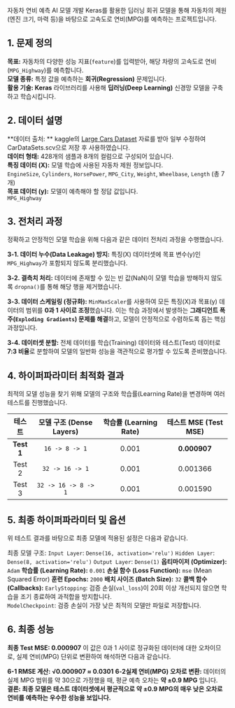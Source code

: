 자동차 연비 예측 AI 모델 개발
Keras를 활용한 딥러닝 회귀 모델을 통해 자동차의 제원(엔진 크기, 마력 등)을 바탕으로 고속도로 연비(MPG)를 예측하는 프로젝트입니다.

## 1. 문제 정의
**목표:** 자동차의 다양한 성능 지표(`feature`)를 입력받아, 해당 차량의 고속도로 연비(`MPG_Highway`)를 예측합니다.<br>
**모델 종류:** 특정 값을 예측하는 **회귀(Regression)** 문제입니다.<br>
**활용 기술: Keras** 라이브러리를 사용해 **딥러닝(Deep Learning)** 신경망 모델을 구축하고 학습시킵니다.

## 2. 데이터 설명
**데이터 출처: **
kaggle의 [Large Cars Dataset](https://www.kaggle.com/datasets/makslypko/large-cars-dataset/data) 자료를 받아 일부 수정하여 CarDataSets.scv으로 저장 후 사용하였습니다.<br>
**데이터 형태:** 428개의 샘플과 8개의 컬럼으로 구성되어 있습니다.<br>
**특징 데이터 (X):** 모델 학습에 사용된 자동차 제원 정보입니다.<br>
`EngineSize`, `Cylinders`, `HorsePower`, `MPG_City`, `Weight`, `Wheelbase`, `Length` (총 7개)<br>
**목표 데이터 (y):** 모델이 예측해야 할 정답 값입니다.<br>
`MPG_Highway`

## 3. 전처리 과정
정확하고 안정적인 모델 학습을 위해 다음과 같은 데이터 전처리 과정을 수행했습니다.

**3-1. 데이터 누수(Data Leakage) 방지:**
특징(X) 데이터셋에 목표 변수(y)인 `MPG_Highway`가 포함되지 않도록 분리했습니다.

**3-2. 결측치 처리:**
데이터에 존재할 수 있는 빈 값(NaN)이 모델 학습을 방해하지 않도록 `dropna()`를 통해 해당 행을 제거했습니다.

**3-3. 데이터 스케일링 (정규화):**
`MinMaxScaler`를 사용하여 모든 특징(X)과 목표(y) 데이터의 범위를 **0과 1 사이로 조정**했습니다.
이는 학습 과정에서 발생하는 **그래디언트 폭주(`Exploding Gradients`) 문제를 해결**하고, 모델이 안정적으로 수렴하도록 돕는 핵심 과정입니다.

**3-4. 데이터셋 분할:**
전체 데이터를 학습(Training) 데이터와 테스트(Test) 데이터로 **7:3 비율**로 분할하여 모델의 일반화 성능을 객관적으로 평가할 수 있도록 준비했습니다.

## 4. 하이퍼파라미터 최적화 결과
최적의 모델 성능을 찾기 위해 모델의 구조와 학습률(Learning Rate)을 변경하며 여러 테스트를 진행했습니다.

| 테스트 | 모델 구조 (Dense Layers) | 학습률 (Learning Rate) | 테스트 MSE (Test MSE) |
| :---: | :---: | :---: | :---: |
| **Test 1** | `16 -> 8 -> 1` | 0.001 | **0.000907** |
| Test 2 | `32 -> 16 -> 1` | 0.001 | 0.001366 |
| Test 3 | `32 -> 16 -> 8 -> 1` | 0.001 | 0.001590 |

## 5. 최종 하이퍼파라미터 및 옵션
위 테스트 결과를 바탕으로 최종 모델에 적용된 설정은 다음과 같습니다.

최종 모델 구조:
`Input Layer`: `Dense(16, activation='relu')`
`Hidden Layer`: `Dense(8, activation='relu')`
`Output Layer`: `Dense(1)`
**옵티마이저 (Optimizer):** `Adam`
**학습률 (Learning Rate):** `0.001`
**손실 함수 (Loss Function):** `mse` (Mean Squared Error)
**훈련 Epochs:** `2000`
**배치 사이즈 (Batch Size):** `32`
**콜백 함수 (Callbacks):**
`EarlyStopping`: 검증 손실(`val_loss`)이 20회 이상 개선되지 않으면 학습을 조기 종료하여 과적합을 방지합니다.<br>
`ModelCheckpoint`: 검증 손실이 가장 낮은 최적의 모델만 파일로 저장합니다.

## 6. 최종 성능
**최종 Test MSE: 0.000907**
이 값은 0과 1 사이로 정규화된 데이터에 대한 오차이므로, 실제 연비(MPG) 단위로 변환하여 해석하면 다음과 같습니다.

**6-1 RMSE 계산: √0.000907 ≈ 0.0301**
**6-2실제 연비(MPG) 오차로 변환:**
데이터의 실제 MPG 범위를 약 30으로 가정했을 때, 평균 예측 오차는 **약 ±0.9 MPG** 입니다.<br>
**결론: 최종 모델은 테스트 데이터셋에서 평균적으로 약 ±0.9 MPG의 매우 낮은 오차로 연비를 예측하는 우수한 성능을 보입니다.**
